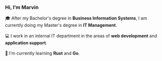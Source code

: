 ### Hi, I’m Marvin

🎓 After my Bachelor's degree in **Business Information Systems**, I am currently doing my Master's degree in **IT Management**. </br></br>
💻 I work in an internal IT department in the areas of **web development** and **application support**. </br></br>
📖 I'm currently learning **Rust** and **Go**.

